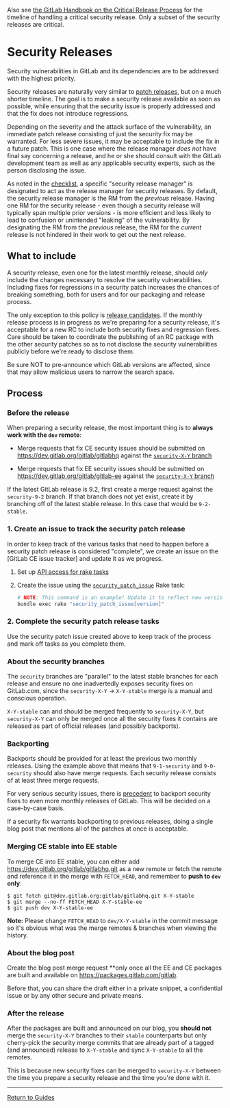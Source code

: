 Also see [the GitLab Handbook on the Critical Release Process](https://about.gitlab.com/handbook/engineering/critical-release-process/)
for the timeline of handling a critical security release.
Only a subset of the security releases are critical.

# Security Releases

Security vulnerabilities in GitLab and its dependencies are to be addressed with
the highest priority.

Security releases are naturally very similar to [patch releases](patch.md), but
on a much shorter timeline. The goal is to make a security release available as
soon as possible, while ensuring that the security issue is properly addressed
and that the fix does not introduce regressions.

Depending on the severity and the attack surface of the vulnerability, an
immediate patch release consisting of just the security fix may be warranted.
For less severe issues, it may be acceptable to include the fix in a future
patch. This is one case where the release manager _does not_ have final say
concerning a release, and he or she should consult with the GitLab development
team as well as any applicable security experts, such as the person disclosing
the issue.

As noted in the [checklist](https://about.gitlab.com/handbook/engineering/critical-release-process/),
a specific "security release manager" is designated to act as the release
manager for security releases. By default, the security release manager is the
RM from the _previous_ release. Having one RM for the security release - even
though a security release will typically span multiple prior versions - is more
efficient and less likely to lead to confusion or unintended "leaking" of the
vulnerability. By designating the RM from the _previous_ release, the RM for the
_current_ release is not hindered in their work to get out the next release.

## What to include

A security release, even one for the latest monthly release, should _only_
include the changes necessary to resolve the security vulnerabilities. Including
fixes for regressions in a security patch increases the chances of breaking
something, both for users and for our packaging and release process.

The only exception to this policy is [release
candidates](release-candidates.md). If the monthly release process is in
progress as we're preparing for a security release, it's acceptable for a new RC
to include both security fixes and regression fixes. Care should be taken to
coordinate the publishing of an RC package with the other security patches so as
to not disclose the security vulnerabilities publicly before we're ready to
disclose them.

Be sure NOT to pre-announce which GitLab versions are affected, since that may
allow malicious users to narrow the search space.

## Process

### Before the release

When preparing a security release, the most important thing is to **always work
with the `dev` remote**:

- Merge requests that fix CE security issues should be submitted on
  https://dev.gitlab.org/gitlab/gitlabhq against the
  [`security-X-Y` branch](https://dev.gitlab.org/gitlab/gitlabhq/branches)

- Merge requests that fix EE security issues should be submitted on
  https://dev.gitlab.org/gitlab/gitlab-ee against the
  [`security-X-Y` branch](https://dev.gitlab.org/gitlab/gitlab-ee/branches)

If the latest GitLab release is 9.2, first create a merge request against the
`security-9-2` branch. If that branch does not yet exist, create it by branching
off of the latest stable release. In this case that would be `9-2-stable`.

### 1. Create an issue to track the security patch release

In order to keep track of the various tasks that need to happen before a security
patch release is considered "complete", we create an issue on the [GitLab CE issue
tracker] and update it as we progress.

1. Set up [API access for rake tasks](rake-tasks.md#setup)

1. Create the issue using the [`security_patch_issue`](rake-tasks.md#security_patch_issueversion)
   Rake task:

    ```sh
    # NOTE: This command is an example! Update it to reflect new version numbers.
    bundle exec rake "security_patch_issue[version]"
    ```

### 2. Complete the security patch release tasks

Use the security patch issue created above to keep track of the process and
mark off tasks as you complete them.

### About the security branches

The `security` branches are "parallel" to the latest stable branches for each
release and ensure no one inadvertedly exposes security fixes on GitLab.com,
since the `security-X-Y` -> `X-Y-stable` merge is a manual and conscious operation.

`X-Y-stable` can and should be merged frequently to `security-X-Y`, but `security-X-Y` can
only be merged once all the security fixes it contains are released as part of
official releases (and possibly backports).

### Backporting

Backports should be provided for at least the previous two monthly releases. Using
the example above that means that `9-1-security` and `9-0-security` should also
have merge requests. Each security release consists of at least three merge
requests.

For very serious security issues, there is
[precedent](https://about.gitlab.com/2016/05/02/cve-2016-4340-patches/)
to backport security fixes to even more monthly releases of GitLab. This will be
decided on a case-by-case basis.

If a security fix warrants backporting to previous releases, doing a single blog
post that mentions all of the patches at once is acceptable.

### Merging CE stable into EE stable

To merge CE into EE stable, you can either add
https://dev.gitlab.org/gitlab/gitlabhq.git as a new remote or fetch the remote
and reference it in the merge with `FETCH_HEAD`, and remember to **push to `dev`
only**:

```shell
$ git fetch git@dev.gitlab.org:gitlab/gitlabhq.git X-Y-stable
$ git merge --no-ff FETCH_HEAD X-Y-stable-ee
$ git push dev X-Y-stable-ee
```

**Note:** Please change `FETCH_HEAD` to `dev/X-Y-stable` in the commit message so it's
obvious what was the merge remotes & branches when viewing the history.

### About the blog post

Create the blog post merge request **only once all the EE and CE packages are built and
available on https://packages.gitlab.com/gitlab.

Before that, you can share the draft either in a private snippet, a confidential
issue or by any other secure and private means.

### After the release

After the packages are built and announced on our blog, you **should not** merge
the `security-X-Y` branches to their `stable` counterparts but only cherry-pick the
security merge commits that are already part of a tagged (and announced) release
to `X-Y-stable` and sync `X-Y-stable` to all the remotes.

This is because new security fixes can be merged to `security-X-Y` between the time
you prepare a security release and the time you're done with it.

---

[Return to Guides](../README.md#guides)
